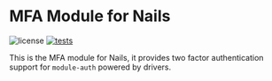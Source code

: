 # MFA Module for Nails

![license](https://img.shields.io/badge/license-MIT-green.svg)
[![tests](https://github.com/nails/module-invoice/actions/workflows/build_and_test.yml/badge.svg )](https://github.com/nails/module-invoice/actions)

This is the MFA module for Nails, it provides two factor authentication support for `module-auth` powered by drivers.
